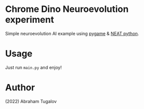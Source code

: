 # Chrome Dino Neuroevolution experiment
Simple neuroevolution AI example using [pygame](https://www.pygame.org/news) & [NEAT python](https://github.com/CodeReclaimers/neat-python).

# Usage
Just run `main.py` and enjoy!

# Author
(2022) Abraham Tugalov